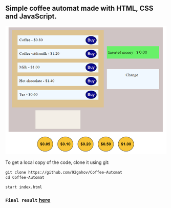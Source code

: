 ## Simple coffee automat made with HTML, CSS and JavaScript.

<img src="img/Coffee.PNG" width="600" height="400">

To get a local copy of the code, clone it using git:

```
git clone https://github.com/92gahov/Coffee-Automat
cd Coffee-Automat
```

```
start index.html
```

### `Final result` <a href="https://coffee-automat.surge.sh/" target="_blank">here</a>

